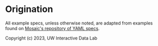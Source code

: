 # Origination

All example specs, unless otherwise noted, are adapted from examples found on
[Mosaic's repository of YAML specs](https://github.com/uwdata/mosaic/tree/main/specs/yaml).

Copyright (c) 2023, UW Interactive Data Lab